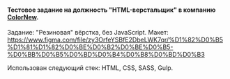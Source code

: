 #### Тестовое задание на должность "HTML-верстальщик" в компанию [ColorNew](https://colornew.ru/).

Задание: "Резиновая" вёрстка, без JavaScript.
Макет: https://www.figma.com/file/zy3OrfeYSBfE2DbeLWK7qr/%D1%82%D0%B5%D1%81%D1%82%D0%BE%D0%B2%D0%BE%D0%B5-%D0%BB%D0%B5%D0%BD%D0%B4%D0%B8%D0%BD%D0%B3

Иcпользован следующий стек: HTML, CSS, SASS, Gulp.
